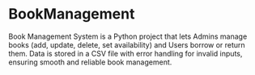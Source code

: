 # BookManagement
Book Management System is a Python project that lets Admins manage books (add, update, delete, set availability) and Users borrow or return them. Data is stored in a CSV file with error handling for invalid inputs, ensuring smooth and reliable book management.

